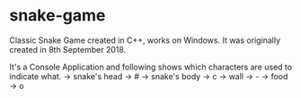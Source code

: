 # snake-game
Classic Snake Game created in C++, works on Windows.
It was originally created in 8th September 2018.

It's a Console Application and following shows which characters are used to indicate what.
->   snake's head -> #
->   snake's body -> c
->   wall         -> -
->   food         -> o
